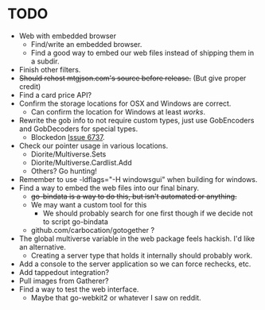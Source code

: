 TODO
====

* Web with embedded browser
	* Find/write an embedded browser.
	* Find a good way to embed our web files instead of shipping them in a subdir.
* Finish other filters.
* ~~Should rehost mtgjson.com's source before release.~~ (But give proper credit)
* Find a card price API?
* Confirm the storage locations for OSX and Windows are correct.
	* Can confirm the location for Windows at least *works*.
* Rewrite the gob info to not require custom types, just use GobEncoders and GobDecoders for special types.
    * Blockedon [Issue 6737](https://code.google.com/p/go/issues/detail?id=6737).
* Check our pointer usage in various locations.
    * Diorite/Multiverse.Sets
	* Diorite/Multiverse.Cardlist.Add
	* Others? Go hunting!
* Remember to use -ldflags="-H windowsgui" when building for windows.
* Find a way to embed the web files into our final binary.
	* ~~go-bindata is a way to do this, but isn't automated or anything.~~
	* We may want a custom tool for this
		* We should probably search for one first though if we decide not to script go-bindata
	* github.com/carbocation/gotogether ?
* The global multiverse variable in the web package feels hackish. I'd like an alternative.
	* Creating a server type that holds it internally should probably work.
* Add a console to the server application so we can force rechecks, etc.
* Add tappedout integration?
* Pull images from Gatherer?
* Find a way to test the web interface.
	* Maybe that go-webkit2 or whatever I saw on reddit.
